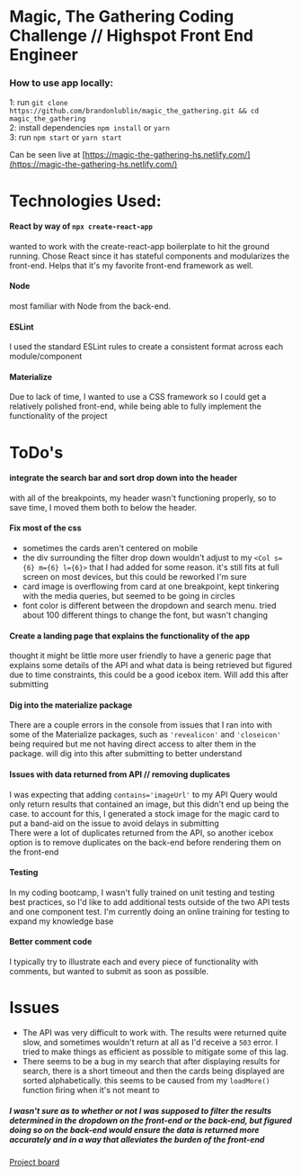 # Magic, The Gathering Coding Challenge // Highspot Front End Engineer

### How to use app locally:

1: run `git clone https://github.com/brandonlublin/magic_the_gathering.git && cd magic_the_gathering`  
2: install dependencies `npm install` or `yarn`  
3: run `npm start` or `yarn start`  

Can be seen live at [https://magic-the-gathering-hs.netlify.com/](https://magic-the-gathering-hs.netlify.com/)

# Technologies Used:

#### React by way of `npx create-react-app`  
wanted to work with the create-react-app boilerplate to hit the ground running. Chose React since it has stateful components and modularizes the front-end. Helps that it's my favorite front-end framework as well.

#### Node
most familiar with Node from the back-end.

#### ESLint
I used the standard ESLint rules to create a consistent format across each module/component

#### Materialize
Due to lack of time, I wanted to use a CSS framework so I could get a relatively polished front-end, while being able to fully implement the functionality of the project

# ToDo's
#### integrate the search bar and sort drop down into the header
with all of the breakpoints, my header wasn't functioning properly, so to save time, I moved them both to below the header.

#### Fix most of the css
- sometimes the cards aren't centered on mobile
- the div surrounding the filter drop down wouldn't adjust to my `<Col s={6} m={6} l={6}>` that I had added for some reason. it's still fits at full screen on most devices, but this could be reworked I'm sure
- card image is overflowing from card at one breakpoint, kept tinkering with the media queries, but seemed to be going in circles
- font color is different between the dropdown and search menu. tried about 100 different things to change the font, but wasn't changing

#### Create a landing page that explains the functionality of the app
thought it might be little more user friendly to have a generic page that explains some details of the API and what data is being retrieved but figured due to time constraints, this could be a good icebox item. Will add this after submitting

#### Dig into the materialize package
There are a couple errors in the console from issues that I ran into with some of the Materialize packages, such as `'revealicon'` and `'closeicon'` being required but me not having direct access to alter them in the package. will dig into this after submitting to better understand

#### Issues with data returned from API // removing duplicates
I was expecting that adding `contains='imageUrl'` to my API Query would only return results that contained an image, but this didn't end up being the case. to account for this, I generated a stock image for the magic card to put a band-aid on the issue to avoid delays in submitting  
There were a lot of duplicates returned from the API, so another icebox option is to remove duplicates on the back-end before rendering them on the front-end

#### Testing
In my coding bootcamp, I wasn't fully trained on unit testing and testing best practices, so I'd like to add additional tests outside of the two API tests and one component test. I'm currently doing an online training for testing to expand my knowledge base

#### Better comment code
I typically try to illustrate each and every piece of functionality with comments, but wanted to submit as soon as possible.

# Issues
- The API was very difficult to work with. The results were returned quite slow, and sometimes wouldn't return at all as I'd receive a `503` error. I tried to make things as efficient as possible to mitigate some of this lag.
- There seems to be a bug in my search that after displaying results for search, there is a short timeout and then the cards being displayed are sorted alphabetically. this seems to be caused from my `loadMore()` function firing when it's not meant to

##### I wasn't sure as to whether or not I was supposed to filter the results determined in the dropdown on the front-end or the back-end, but figured doing so on the back-end would ensure the data is returned more accurately and in a way that alleviates the burden of the front-end

[Project board](https://github.com/brandonlublin/magic_the_gathering/projects/1)

